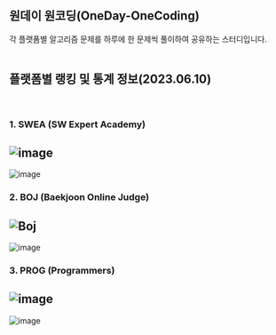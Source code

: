 ## 원데이 원코딩(OneDay-OneCoding)
각 플랫폼별 알고리즘 문제를 하루에 한 문제씩 풀이하여 공유하는 스터디입니다. </br></br>

## 플랫폼별 랭킹 및 통계 정보(2023.06.10)
</br>

### 1. SWEA (SW Expert Academy)
![image](https://github.com/OneDay-OneCoding/KangJuHyeong/assets/63866366/61147a12-534e-407b-8500-50f3d608ad1f)
---
![image](https://github.com/OneDay-OneCoding/KangJuHyeong/assets/63866366/b5bf50a7-7840-4181-8797-61c9748d9eba)
</br>

### 2. BOJ (Baekjoon Online Judge)
![Boj](https://github.com/OneDay-OneCoding/KangJuHyeong/assets/63866366/a06b4d7a-d88d-4c6b-8b2e-625e10e69c9c)
---
![image](https://github.com/OneDay-OneCoding/KangJuHyeong/assets/63866366/234b970d-3f5a-423e-944c-5426d7e3dba2)
</br>

### 3. PROG (Programmers)
![image](https://github.com/OneDay-OneCoding/KangJuHyeong/assets/63866366/9fdb2e7e-328c-4d2a-88d4-a35cd84a24b5)
---
![image](https://github.com/OneDay-OneCoding/KangJuHyeong/assets/63866366/b248f3ad-4742-4159-b1c1-5e357b8c1e90)
